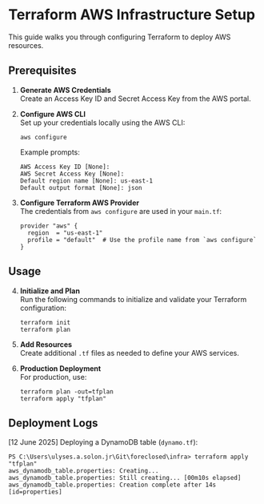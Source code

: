 # Terraform AWS Infrastructure Setup

This guide walks you through configuring Terraform to deploy AWS resources.

## Prerequisites

1. **Generate AWS Credentials**  
   Create an Access Key ID and Secret Access Key from the AWS portal.

2. **Configure AWS CLI**  
   Set up your credentials locally using the AWS CLI:

   ```
   aws configure
   ```

   Example prompts:
   ```
   AWS Access Key ID [None]:
   AWS Secret Access Key [None]:
   Default region name [None]: us-east-1
   Default output format [None]: json
   ```

3. **Configure Terraform AWS Provider**  
   The credentials from `aws configure` are used in your `main.tf`:

   ```
   provider "aws" {
     region  = "us-east-1"
     profile = "default"  # Use the profile name from `aws configure`
   }
   ```

## Usage

4. **Initialize and Plan**  
   Run the following commands to initialize and validate your Terraform configuration:

   ```
   terraform init
   terraform plan
   ```

5. **Add Resources**  
   Create additional `.tf` files as needed to define your AWS services.

6. **Production Deployment**  
   For production, use:

   ```
   terraform plan -out=tfplan
   terraform apply "tfplan"
   ```

## Deployment Logs

[12 June 2025] Deploying a DynamoDB table (`dynamo.tf`):

```
PS C:\Users\ulyses.a.solon.jr\Git\foreclosed\infra> terraform apply "tfplan"
aws_dynamodb_table.properties: Creating...
aws_dynamodb_table.properties: Still creating... [00m10s elapsed]
aws_dynamodb_table.properties: Creation complete after 14s [id=properties]
```